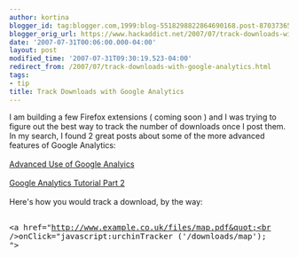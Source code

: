```yaml
---
author: kortina
blogger_id: tag:blogger.com,1999:blog-5518298822864690168.post-8703736589574225790
blogger_orig_url: https://www.hackaddict.net/2007/07/track-downloads-with-google-analytics.html
date: '2007-07-31T00:06:00.000-04:00'
layout: post
modified_time: '2007-07-31T09:30:19.523-04:00'
redirect_from: /2007/07/track-downloads-with-google-analytics.html
tags:
- tip
title: Track Downloads with Google Analytics
---
```


I am building a few Firefox extensions ( coming soon ) and I was trying to figure out the best way to track the number of downloads once I post them.  In my search, I found 2 great posts about some of the more advanced features of Google Analytics:<br /><br /><a href="http://www.blogstorm.co.uk/blog/advanced-google-analytics/">Advanced Use of Google Analyics</a><br /><br /><a href="http://www.blogstorm.co.uk/blog/google-analytics-tutorial/">Google Analytics Tutorial Part 2</a><br /><br />Here's how you would track a download, by the way:<br /><pre><br />&lt;a href=&quot;http://www.example.co.uk/files/map.pdf&quot;<br />onClick=&quot;javascript:urchinTracker (&apos;/downloads/map&apos;); &quot;&gt;<br /></pre>